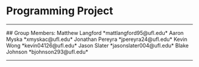 # Programming Project
<hr>
## Group Members:
Matthew Langford   *mattlangford95@ufl.edu*
Aaron Myska               *xmyskac@ufl.edu*
Jonathan Pereyra       *jpereyra24@ufl.edu*
Kevin Wong             *kevin04126@ufl.edu*
Jason Slater       *jasonslater004@ufl.edu*
Blake Johnson         *bjohnson293@ufl.edu*
<hr>
